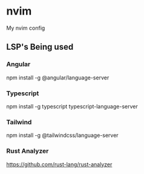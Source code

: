 # nvim
My nvim config

## LSP's Being used
### Angular
npm install -g @angular/language-server
### Typescript
npm install -g typescript typescript-language-server
### Tailwind
npm install -g @tailwindcss/language-server
### Rust Analyzer
https://github.com/rust-lang/rust-analyzer
